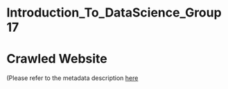 # Introduction_To_DataScience_Group17

# Crawled Website
(Please refer to the metadata description [here](https://docs.google.com/spreadsheets/d/18Xcie1RHIR4CFC0QWccAY1GQESLw9g23qrk50LyXxFU/edit?usp=sharing)